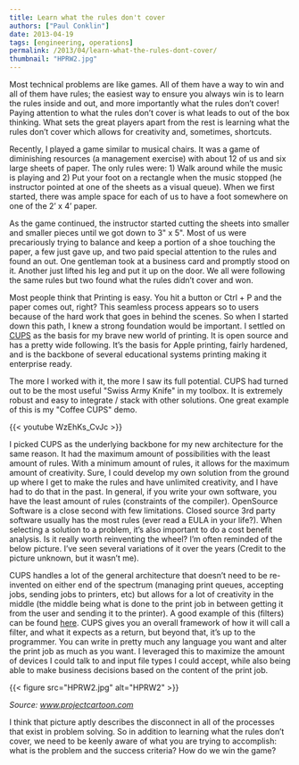 ```yaml
---
title: Learn what the rules don't cover
authors: ["Paul Conklin"]
date: 2013-04-19
tags: [engineering, operations]
permalink: /2013/04/learn-what-the-rules-dont-cover/
thumbnail: "HPRW2.jpg"
---
```


Most technical problems are like games.  All of them have a way to win and all of them have rules; the easiest way to ensure you always win is to learn the rules inside and out, and more importantly what the rules don’t cover!  Paying attention to what the rules don’t cover is what leads to out of the box thinking.  What sets the great players apart from the rest is learning what the rules don’t cover which allows for creativity and, sometimes, shortcuts.

Recently, I played a game similar to musical chairs. It was a game of diminishing resources (a management exercise) with about 12 of us and six large sheets of paper.  The only rules were: 1) Walk around while the music is playing and 2) Put your foot on a rectangle when the music stopped (he instructor pointed at one of the sheets as a visual queue).  When we first started, there was ample space for each of us to have a foot somewhere on one of the 2’ x 4’ paper.

As the game continued, the instructor started cutting the sheets into smaller and smaller pieces until we got down to 3" x 5".  Most of us were precariously trying to balance and keep a portion of a shoe touching the paper, a few just gave up, and two paid special attention to the rules and found an out.  One gentleman took at a business card and promptly stood on it.  Another just lifted his leg and put it up on the door.  We all were following the same rules but two found what the rules didn’t cover and won.

Most people think that Printing is easy.  You hit a button or Ctrl + P and the paper comes out, right?  This seamless process appears so to users because of the hard work that goes in behind the scenes.  So when I started down this path, I knew a strong foundation would be important. I settled on [CUPS](http://www.cups.org) as the basis for my brave new world of printing.  It is open source and has a pretty wide following.  It’s the basis for Apple printing, fairly hardened, and is the backbone of several educational systems printing making it enterprise ready.

The more I worked with it, the more I saw its full potential.  CUPS had turned out to be the most useful "Swiss Army Knife" in my toolbox.  It is extremely robust and easy to integrate / stack with other solutions.  One great example of this is my "Coffee CUPS" demo.

{{< youtube WzEhKs_CvJc >}}

I picked CUPS as the underlying backbone for my new architecture for the same reason.  It had the maximum amount of possibilities with the least amount of rules.  With a minimum amount of rules, it allows for the maximum amount of creativity.  Sure, I could develop my own solution from the ground up where I get to make the rules and have unlimited creativity, and I have had to do that in the past.  In general, if you write your own software, you have the least amount of rules (constraints of the compiler).  OpenSource Software is a close second with few limitations.  Closed source 3rd party software usually has the most rules (ever read a EULA in your life?).  When selecting a solution to a problem, it’s also important to do a cost benefit analysis.  Is it really worth reinventing the wheel?  I’m often reminded of the below picture.  I’ve seen several variations of it over the years (Credit to the picture unknown, but it wasn’t me).

CUPS handles a lot of the general architecture that doesn’t need to be re-invented on either end of the spectrum (managing print queues, accepting jobs, sending jobs to printers, etc) but allows for a lot of creativity in the middle (the middle being what is done to the print job in between getting it from the user and sending it to the printer).  A good example of this (filters) can be found [here](http://en.wikipedia.org/wiki/File:Cups_simple.svg).  CUPS gives you an overall framework of how it will call a filter, and what it expects as a return, but beyond that, it’s up to the programmer.  You can write in pretty much any language you want and alter the print job as much as you want.  I leveraged this to maximize the amount of devices I could talk to and input file types I could accept, while also being able to make business decisions based on the content of the print job.

{{< figure src="HPRW2.jpg" alt="HPRW2" >}}

_Source: www.projectcartoon.com_

I think that picture aptly describes the disconnect in all of the processes that exist in problem solving.  So in addition to learning what the rules don’t cover, we need to be keenly aware of what you are trying to accomplish: what is the problem and the success criteria? How do we win the game?
